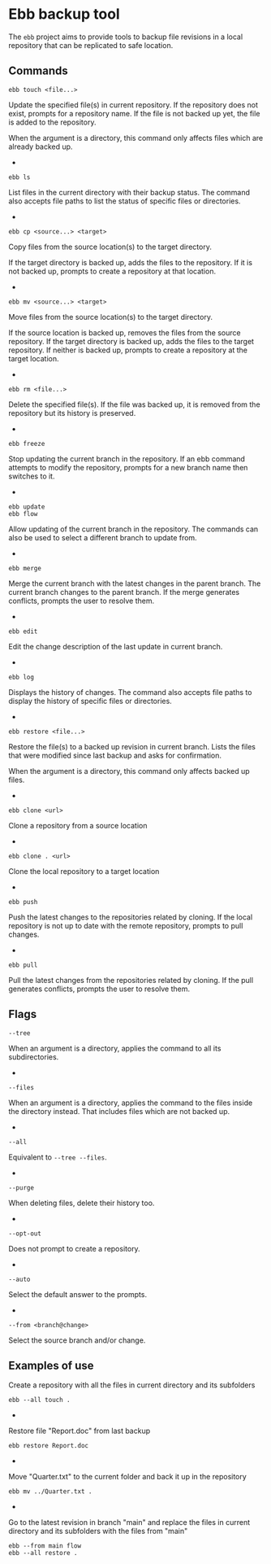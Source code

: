 # Ebb backup tool

The `ebb` project aims to provide tools to backup file revisions in a local repository that can be replicated to safe location.

## Commands

```
ebb touch <file...>
```

Update the specified file(s) in current repository.
If the repository does not exist, prompts for a repository name.
If the file is not backed up yet, the file is added to the repository.

When the argument is a directory, this command only affects files which are already backed up.

*

```
ebb ls
```

List files in the current directory with their backup status.
The command also accepts file paths to list the status of specific files or directories.

*

```
ebb cp <source...> <target>
```

Copy files from the source location(s) to the target directory.

If the target directory is backed up, adds the files to the repository.
If it is not backed up, prompts to create a repository at that location.

*

```
ebb mv <source...> <target>
```

Move files from the source location(s) to the target directory.

If the source location is backed up, removes the files from the source repository.
If the target directory is backed up, adds the files to the target repository.
If neither is backed up, prompts to create a repository at the target location.

*

```
ebb rm <file...>
```

Delete the specified file(s).
If the file was backed up, it is removed from the repository but its history is preserved.

*

```
ebb freeze
```

Stop updating the current branch in the repository.
If an ebb command attempts to modify the repository, prompts for a new branch name then switches to it.

*

```
ebb update
ebb flow
```

Allow updating of the current branch in the repository.
The commands can also be used to select a different branch to update from.

*

```
ebb merge
```

Merge the current branch with the latest changes in the parent branch.
The current branch changes to the parent branch.
If the merge generates conflicts, prompts the user to resolve them.

*

```
ebb edit
```

Edit the change description of the last update in current branch.

*

```
ebb log
```

Displays the history of changes.
The command also accepts file paths to display the history of specific files or directories.

*

```
ebb restore <file...>
```

Restore the file(s) to a backed up revision in current branch.
Lists the files that were modified since last backup and asks for confirmation.

When the argument is a directory, this command only affects backed up files.

*

```
ebb clone <url>
```

Clone a repository from a source location

*

```
ebb clone . <url>
```

Clone the local repository to a target location

*

```
ebb push
```

Push the latest changes to the repositories related by cloning.
If the local repository is not up to date with the remote repository, prompts to pull changes.

*

```
ebb pull
```

Pull the latest changes from the repositories related by cloning.
If the pull generates conflicts, prompts the user to resolve them.


## Flags

```
--tree
```

When an argument is a directory, applies the command to all its subdirectories.

*

```
--files
```

When an argument is a directory, applies the command to the files inside the directory instead.
That includes files which are not backed up.

*

```
--all
```

Equivalent to `--tree --files`.

*

```
--purge
```

When deleting files, delete their history too.

*

```
--opt-out
```

Does not prompt to create a repository.

*

```
--auto
```

Select the default answer to the prompts.

*

```
--from <branch@change>
```

Select the source branch and/or change.

## Examples of use

Create a repository with all the files in current directory and its subfolders

```
ebb --all touch .
```

*

Restore file "Report.doc" from last backup

```
ebb restore Report.doc
```

*

Move "Quarter.txt" to the current folder and back it up in the repository

```
ebb mv ../Quarter.txt .
```

*

Go to the latest revision in branch "main" and replace the files in current directory and its subfolders with the files from "main"

```
ebb --from main flow
ebb --all restore .
```

